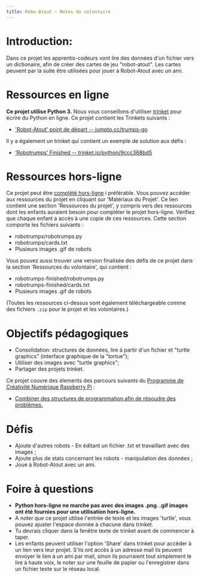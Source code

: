 ```yaml
---
title: Robo-Atout — Notes du volontaire
---
```


# Introduction:
Dans ce projet les apprentis-codeurs vont lire des données d'un fichier vers un dictionaire, afin de créer des cartes de jeu "robot-atout". Les cartes peuvent par la suite être utilisées pour jouer à Robot-Atout avec un ami.

# Ressources en ligne

__Ce projet utilise Python 3.__ Nous vous conseillons d'utiliser [trinket](https://trinket.io/) pour écrire du Python en ligne. Ce projet contient les Trinkets suivants :

+ ['Robot-Atout' point de départ -- jumpto.cc/trumps-go](http://jumpto.cc/trumps-go)

Il y a également un trinket qui contient un exemple de solution aux défis :

+ [‘Robotrumps’ Finished -- trinket.io/python/9ccc368bd5](https://trinket.io/python/9ccc368bd5)

# Ressources hors-ligne
Ce projet peut être [complété hors-ligne](https://www.codeclubprojects.org/en-GB/resources/python-working-offline/) i préférable. Vous pouvez accéder aux ressources du projet en cliquant sur 'Matériaux du Projet'. Ce lien contient une section 'Ressources du projet', y compris vers des ressources dont les enfants auraient besoin pour compléter le projet hors-ligne. Vérifiez que chaque enfant a accès à une copie de ces ressources. Cette section comporte les fichiers suivants :

+ robotrumps/robotrumps.py
+ robotrumps/cards.txt
+ Plusieurs images .gif de robots

Vous pouvez aussi trouver une version finalisée des défis de ce projet dans la section 'Ressources du volontaire', qui contient :

+ robotrumps-finished/robotrumps.py
+ robotrumps-finished/cards.txt
+ Plusieurs images .gif de robots

(Toutes les ressources ci-dessus sont également téléchargeable comme des fichiers `.zip` pour le projet et les volontaires.)

# Objectifs pédagogiques
+ Consolidation: structures de données, lire à partir d'un fichier et "turtle graphics" (interface graphique de la "tortue");
+ Utiliser des images avec "turtle graphics";
+ Partager des projets trinket.

Ce projet couvre des élements des parcours suivants du [Programme de Créativité Numérique Raspberry Pi](http://rpf.io/curriculum) :

+ [Combiner des structures de programmation afin de résoudre des problèmes.](https://www.raspberrypi.org/curriculum/programming/builder)

# Défis
+ Ajoute d'autres robots - En éditant un fichier .txt et travaillant avec des images ;
+ Ajoute plus de stats concernant les robots - manipulation des données ;
+ Joue à Robot-Atout avec un ami.

# Foire à questions
+ __Python hors-ligne ne marche pas avec des images .png. .gif images ont été fournies pour une utilisation hors-ligne.__
+ A noter que ce projet utilise l'entrée de texte et les images 'turtle', vous pouvez ajuster l'espace donnée à chacune dans trinket.
+ Tu devrais cliquer dans la fenêtre texte de trinket avant de commencer à taper.
+ Les enfants peuvent utiliser l'option 'Share' dans trinket pour accèder à un lien vers leur projet. S'ils ont accès à un adresse mail ils peuvent envoyer le lien à un ami par mail, sinon ils pourraient tout simplement le lire à haute voix, le noter sur une feuille de papier ou l'enregistrer dans un fichier texte sur le réseau local.
